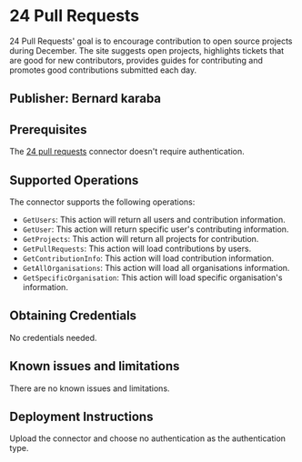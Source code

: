 # 24 Pull Requests
24 Pull Requests' goal is to encourage contribution to open source projects during December. The site suggests open projects, highlights tickets that are good for new contributors, provides guides for contributing and promotes good contributions submitted each day.
## Publisher: Bernard karaba

## Prerequisites

The [24 pull requests](https://24pullrequests.com/) connector doesn't require authentication.

## Supported Operations

The connector supports the following operations:

- `GetUsers`: This action will return all users and contribution information.
- `GetUser`: This action will return specific user's contributing information.
- `GetProjects`: This action will return all projects for contribution.
- `GetPullRequests`: This action will load contributions by users.
- `GetContributionInfo`: This action will load contribution information.
- `GetAllOrganisations`: This action will load all organisations information.
- `GetSpecificOrganisation`: This action will load specific organisation's information.

## Obtaining Credentials

No credentials needed.

## Known issues and limitations

There are no known issues and limitations.

## Deployment Instructions

Upload the connector and choose no authentication as the authentication type.
